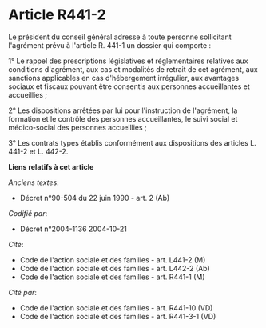 # Article R441-2

Le président du conseil général adresse à toute personne sollicitant l'agrément prévu à l'article R. 441-1 un dossier qui
comporte :

1° Le rappel des prescriptions législatives et réglementaires relatives aux conditions d'agrément, aux cas et modalités de
retrait de cet agrément, aux sanctions applicables en cas d'hébergement irrégulier, aux avantages sociaux et fiscaux pouvant
être consentis aux personnes accueillantes et accueillies ;

2° Les dispositions arrêtées par lui pour l'instruction de l'agrément, la formation et le contrôle des personnes
accueillantes, le suivi social et médico-social des personnes accueillies ;

3° Les contrats types établis conformément aux dispositions des articles L. 441-2 et L. 442-2.

**Liens relatifs à cet article**

_Anciens textes_:

  - Décret n°90-504 du 22 juin 1990 - art. 2 (Ab)

_Codifié par_:

  - Décret n°2004-1136 2004-10-21

_Cite_:

  - Code de l'action sociale et des familles - art. L441-2 (M)
  - Code de l'action sociale et des familles - art. L442-2 (Ab)
  - Code de l'action sociale et des familles - art. R441-1 (M)

_Cité par_:

  - Code de l'action sociale et des familles - art. R441-10 (VD)
  - Code de l'action sociale et des familles - art. R441-3-1 (VD)
